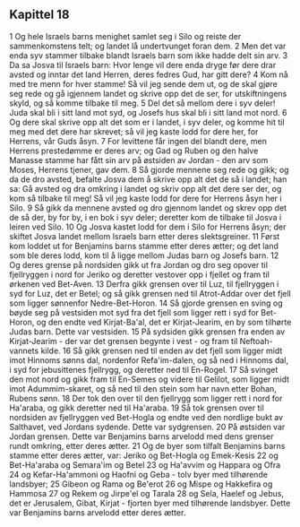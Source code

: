 ## Kapittel 18

1 Og hele Israels barns menighet samlet seg i Silo og reiste der sammenkomstens telt; og landet lå undertvunget foran dem.
2 Men det var enda syv stammer tilbake blandt Israels barn som ikke hadde delt sin arv.
3 Da sa Josva til Israels barn: Hvor lenge vil dere enda dryge før dere drar avsted og inntar det land Herren, deres fedres Gud, har gitt dere?
4 Kom nå med tre menn for hver stamme! Så vil jeg sende dem ut, og de skal gjøre seg rede og gå igjennem landet og skrive opp det de ser, for utskiftningens skyld, og så komme tilbake til meg.
5 Del det så mellom dere i syv deler! Juda skal bli i sitt land mot syd, og Josefs hus skal bli i sitt land mot nord.
6 Og dere skal skrive opp alt det som er i landet, i syv deler, og komme hit til meg med det dere har skrevet; så vil jeg kaste lodd for dere her, for Herrens, vår Guds åsyn.
7 For levittene får ingen del blandt dere, men Herrens prestedømme er deres arv; og Gad og Ruben og den halve Manasse stamme har fått sin arv på østsiden av Jordan - den arv som Moses, Herrens tjener, gav dem.
8 Så gjorde mennene seg rede og gikk; og da de dro avsted, befalte Josva dem å skrive opp alt det de så i landet; han sa: Gå avsted og dra omkring i landet og skriv opp alt det dere ser der, og kom så tilbake til meg! Så vil jeg kaste lodd for dere for Herrens åsyn her i Silo.
9 Så gikk da mennene avsted og dro gjennom landet og skrev opp det de så der, by for by, i en bok i syv deler; deretter kom de tilbake til Josva i leiren ved Silo.
10 Og Josva kastet lodd for dem i Silo for Herrens åsyn; der skiftet Josva landet mellom Israels barn etter deres slektsgreiner.
11 Først kom loddet ut for Benjamins barns stamme etter deres ætter; og det land som ble deres lodd, kom til å ligge mellom Judas barn og Josefs barn.
12 Og deres grense på nordsiden gikk ut fra Jordan og dro seg opover til fjellryggen i nord for Jeriko og deretter vestover opp i fjellet og fram til ørkenen ved Bet-Aven.
13 Derfra gikk grensen over til Luz, til fjellryggen i syd for Luz, det er Betel; og så gikk grensen ned til Atrot-Addar over det fjell som ligger sønnenfor Nedre-Bet-Horon.
14 Så gjorde grensen en sving og bøyde seg på vestsiden mot syd fra det fjell som ligger rett i syd for Bet-Horon, og den endte ved Kirjat-Ba'al, det er Kirjat-Jearim, en by som tilhørte Judas barn. Dette var vestsiden.
15 På sydsiden gikk grensen fra enden av Kirjat-Jearim - der var det grensen begynte i vest - og fram til Neftoah-vannets kilde.
16 Så gikk grensen ned til enden av det fjell som ligger midt imot Hinnoms sønns dal, nordenfor Refa'im-dalen, og så ned i Hinnoms dal, i syd for jebusittenes fjellrygg, og deretter ned til En-Rogel.
17 Så svinget den mot nord og gikk fram til En-Semes og videre til Gelilot, som ligger midt imot Adummim-skaret, og så ned til den stein som har navn etter Bohan, Rubens sønn.
18 Der tok den over til den fjellrygg som ligger rett i nord for Ha'araba, og gikk deretter ned til Ha'araba.
19 Så tok grensen over til nordsiden av fjellryggen ved Bet-Hogla og endte ved den nordlige bukt av Salthavet, ved Jordans sydende. Dette var sydgrensen.
20 På østsiden var Jordan grensen. Dette var Benjamins barns arvelodd med dens grenser rundt omkring, etter deres ætter.
21 Og de byer som tilfalt Benjamins barns stamme etter deres ætter, var: Jeriko og Bet-Hogla og Emek-Kesis
22 og Bet-Ha'araba og Semara'im og Betel
23 og Ha'avvim og Happara og Ofra
24 og Kefar-Ha'ammoni og Haofni og Geba - tolv byer med tilhørende landsbyer;
25 Gibeon og Rama og Be'erot
26 og Mispe og Hakkefira og Hammosa
27 og Rekem og Jirpe'el og Tarala
28 og Sela, Haelef og Jebus, det er Jerusalem, Gibat, Kirjat - fjorten byer med tilhørende landsbyer. Dette var Benjamins barns arvelodd etter deres ætter.
